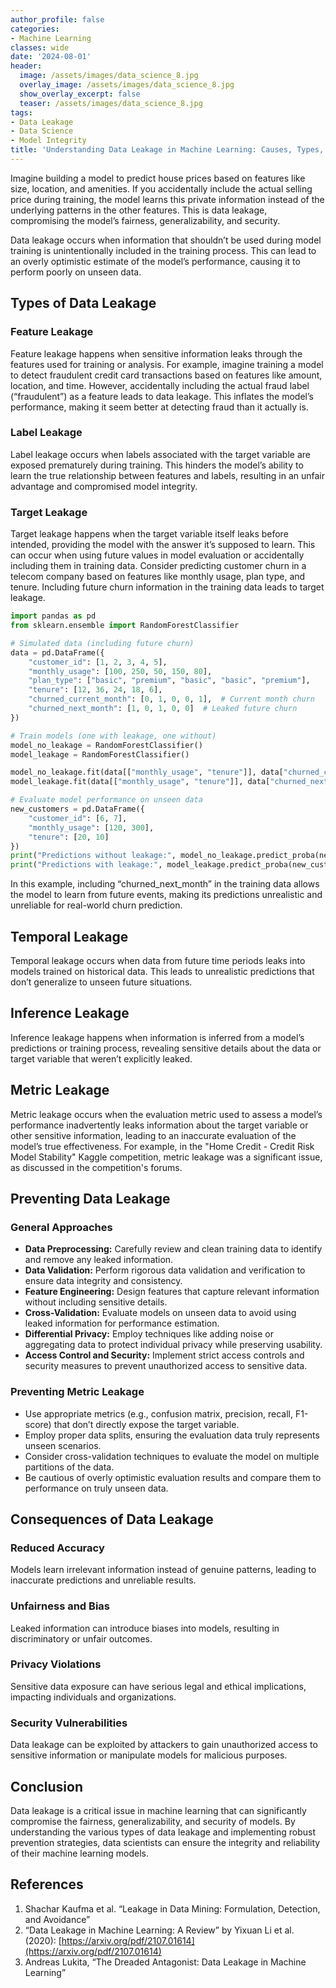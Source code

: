 ```yaml
---
author_profile: false
categories:
- Machine Learning
classes: wide
date: '2024-08-01'
header:
  image: /assets/images/data_science_8.jpg
  overlay_image: /assets/images/data_science_8.jpg
  show_overlay_excerpt: false
  teaser: /assets/images/data_science_8.jpg
tags:
- Data Leakage
- Data Science
- Model Integrity
title: 'Understanding Data Leakage in Machine Learning: Causes, Types, and Prevention'
---
```


Imagine building a model to predict house prices based on features like size, location, and amenities. If you accidentally include the actual selling price during training, the model learns this private information instead of the underlying patterns in the other features. This is data leakage, compromising the model’s fairness, generalizability, and security.

Data leakage occurs when information that shouldn’t be used during model training is unintentionally included in the training process. This can lead to an overly optimistic estimate of the model’s performance, causing it to perform poorly on unseen data.

## Types of Data Leakage

### Feature Leakage

Feature leakage happens when sensitive information leaks through the features used for training or analysis. For example, imagine training a model to detect fraudulent credit card transactions based on features like amount, location, and time. However, accidentally including the actual fraud label (“fraudulent”) as a feature leads to data leakage. This inflates the model’s performance, making it seem better at detecting fraud than it actually is.

### Label Leakage

Label leakage occurs when labels associated with the target variable are exposed prematurely during training. This hinders the model’s ability to learn the true relationship between features and labels, resulting in an unfair advantage and compromised model integrity.

### Target Leakage

Target leakage happens when the target variable itself leaks before intended, providing the model with the answer it’s supposed to learn. This can occur when using future values in model evaluation or accidentally including them in training data. Consider predicting customer churn in a telecom company based on features like monthly usage, plan type, and tenure. Including future churn information in the training data leads to target leakage.

```python
import pandas as pd
from sklearn.ensemble import RandomForestClassifier

# Simulated data (including future churn)
data = pd.DataFrame({
    "customer_id": [1, 2, 3, 4, 5],
    "monthly_usage": [100, 250, 50, 150, 80],
    "plan_type": ["basic", "premium", "basic", "basic", "premium"],
    "tenure": [12, 36, 24, 18, 6],
    "churned_current_month": [0, 1, 0, 0, 1],  # Current month churn
    "churned_next_month": [1, 0, 1, 0, 0]  # Leaked future churn
})

# Train models (one with leakage, one without)
model_no_leakage = RandomForestClassifier()
model_leakage = RandomForestClassifier()

model_no_leakage.fit(data[["monthly_usage", "tenure"]], data["churned_current_month"])
model_leakage.fit(data[["monthly_usage", "tenure"]], data["churned_next_month"])  # Using future churn

# Evaluate model performance on unseen data
new_customers = pd.DataFrame({
    "customer_id": [6, 7],
    "monthly_usage": [120, 300],
    "tenure": [20, 10]
})
print("Predictions without leakage:", model_no_leakage.predict_proba(new_customers[["monthly_usage", "tenure"]]))
print("Predictions with leakage:", model_leakage.predict_proba(new_customers[["monthly_usage", "tenure"]]))
```

In this example, including “churned_next_month” in the training data allows the model to learn from future events, making its predictions unrealistic and unreliable for real-world churn prediction.

## Temporal Leakage

Temporal leakage occurs when data from future time periods leaks into models trained on historical data. This leads to unrealistic predictions that don’t generalize to unseen future situations.

## Inference Leakage

Inference leakage happens when information is inferred from a model’s predictions or training process, revealing sensitive details about the data or target variable that weren’t explicitly leaked.

## Metric Leakage

Metric leakage occurs when the evaluation metric used to assess a model’s performance inadvertently leaks information about the target variable or other sensitive information, leading to an inaccurate evaluation of the model’s true effectiveness. For example, in the "Home Credit - Credit Risk Model Stability" Kaggle competition, metric leakage was a significant issue, as discussed in the competition's forums.

## Preventing Data Leakage

### General Approaches

- **Data Preprocessing:** Carefully review and clean training data to identify and remove any leaked information.
- **Data Validation:** Perform rigorous data validation and verification to ensure data integrity and consistency.
- **Feature Engineering:** Design features that capture relevant information without including sensitive details.
- **Cross-Validation:** Evaluate models on unseen data to avoid using leaked information for performance estimation.
- **Differential Privacy:** Employ techniques like adding noise or aggregating data to protect individual privacy while preserving usability.
- **Access Control and Security:** Implement strict access controls and security measures to prevent unauthorized access to sensitive data.

### Preventing Metric Leakage

- Use appropriate metrics (e.g., confusion matrix, precision, recall, F1-score) that don’t directly expose the target variable.
- Employ proper data splits, ensuring the evaluation data truly represents unseen scenarios.
- Consider cross-validation techniques to evaluate the model on multiple partitions of the data.
- Be cautious of overly optimistic evaluation results and compare them to performance on truly unseen data.

## Consequences of Data Leakage

### Reduced Accuracy

Models learn irrelevant information instead of genuine patterns, leading to inaccurate predictions and unreliable results.

### Unfairness and Bias

Leaked information can introduce biases into models, resulting in discriminatory or unfair outcomes.

### Privacy Violations

Sensitive data exposure can have serious legal and ethical implications, impacting individuals and organizations.

### Security Vulnerabilities

Data leakage can be exploited by attackers to gain unauthorized access to sensitive information or manipulate models for malicious purposes.

## Conclusion

Data leakage is a critical issue in machine learning that can significantly compromise the fairness, generalizability, and security of models. By understanding the various types of data leakage and implementing robust prevention strategies, data scientists can ensure the integrity and reliability of their machine learning models.

## References

1. Shachar Kaufma et al. “Leakage in Data Mining: Formulation, Detection, and Avoidance”
2. “Data Leakage in Machine Learning: A Review” by Yixuan Li et al. (2020): [https://arxiv.org/pdf/2107.01614](https://arxiv.org/pdf/2107.01614)
3. Andreas Lukita, “The Dreaded Antagonist: Data Leakage in Machine Learning”